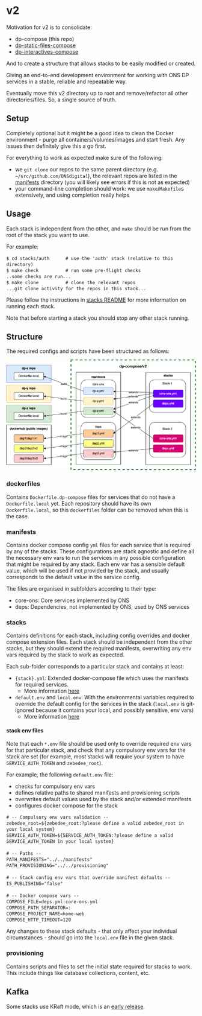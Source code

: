 # v2

Motivation for v2 is to consolidate:

- dp-compose (this repo)
- [dp-static-files-compose](https://github.com/ONSdigital/dp-static-files-compose)
- [dp-interactives-compose](https://github.com/ONSdigital/dp-interactives-compose)

And to create a structure that allows stacks to be easily modified or created.

Giving an end-to-end development environment for working with ONS DP services in a stable, reliable and repeatable way.

Eventually move this v2 directory up to root and remove/refactor all other directories/files.
So, a single source of truth.

## Setup

Completely optional but it might be a good idea to clean the Docker environment - purge all containers/volumes/images and start fresh. Any issues then definitely give this a go first.

For everything to work as expected make sure of the following:

- we `git clone` our repos to the same parent directory (e.g. `~/src/github.com/ONSdigital`), the relevant repos are listed in the [manifests](manifests) directory (you will likely see errors if this is not as expected)
- your command-line completion should work: we use `make`/`Makefile`s extensively, and using completion really helps

## Usage

Each stack is independent from the other, and `make` should be run from the root of the stack you want to use.

For example:

```shell
$ cd stacks/auth      # use the 'auth' stack (relative to this directory)
$ make check          # run some pre-flight checks
..some checks are run...
$ make clone          # clone the relevant repos
...git clone activity for the repos in this stack...
```

Please follow the instructions in [stacks README](./stacks/README.md) for more information on running each stack.

Note that before starting a stack you should stop any other stack running.

## Structure

The required configs and scripts have been structured as follows:

![structure](structure.png)

### dockerfiles

Contains `Dockerfile.dp-compose` files for services that do not have a `Dockerfile.local` yet. Each repository should have its own `Dockerfile.local`, so this `dockerfiles` folder can be removed when this is the case.

### manifests

Contains docker compose config `yml` files for each service that is required by any of the stacks. These configurations are stack agnostic and define all the necessary env vars to run the services in any possible configuration that might be required by any stack. Each env var has a sensible default value, which will be used if not provided by the stack, and usually corresponds to the default value in the service config.

The files are organised in subfolders according to their type:

- core-ons: Core services implemented by ONS
- deps: Dependencies, not implemented by ONS, used by ONS services

### stacks

Contains definitions for each stack, including config overrides and docker compose extension files. Each stack should be independent from the other stacks, but they should extend the required manifests, overwriting any env vars required by the stack to work as expected.

Each sub-folder corresponds to a particular stack and contains at least:

- `{stack}.yml`: Extended docker-compose file which uses the manifests for required services.
  - More information [here](https://docs.docker.com/compose/extends/)
- `default.env` and `local.env`: With the environmental variables required to override the default config for the services in the stack (`local.env` is git-ignored because it contains your local, and possibly sensitive, env vars)
  - More information [here](https://docs.docker.com/compose/environment-variables/#using-the---env-file--option)

#### stack env files

Note that each `*.env` file should be used only to override required env vars for that particular stack, and check that any compulsory env vars for the stack are set (for example, most stacks will require your system to have `SERVICE_AUTH_TOKEN` and `zebedee_root`).

For example, the following `default.env` file:

- checks for compulsory env vars
- defines relative paths to shared manifests and provisioning scripts
- overwrites default values used by the stack and/or extended manifests
- configures docker compose for the stack

```shell
# -- Compulsory env vars validation --
zebedee_root=${zebedee_root:?please define a valid zebedee_root in your local system}
SERVICE_AUTH_TOKEN=${SERVICE_AUTH_TOKEN:?please define a valid SERVICE_AUTH_TOKEN in your local system}

# -- Paths --
PATH_MANIFESTS="../../manifests"
PATH_PROVISIONING="../../provisioning"

# -- Stack config env vars that override manifest defaults --
IS_PUBLISHING="false"

# -- Docker compose vars -- 
COMPOSE_FILE=deps.yml:core-ons.yml
COMPOSE_PATH_SEPARATOR=:
COMPOSE_PROJECT_NAME=home-web
COMPOSE_HTTP_TIMEOUT=120
```

Any changes to these stack defaults - that only affect your individual circumstances - should go into the `local.env` file in the given stack.

### provisioning

Contains scripts and files to set the initial state required for stacks to work. This include things like database collections, content, etc.

## Kafka

Some stacks use KRaft mode, which is an [early release](https://github.com/apache/kafka/blob/6d1d68617ecd023b787f54aafc24a4232663428d/config/kraft/README.md).
